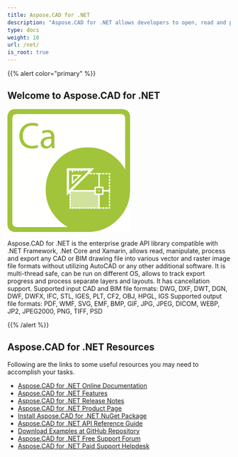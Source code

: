 ```yaml
---
title: Aspose.CAD for .NET
description: "Aspose.CAD for .NET allows developers to open, read and process AutoCAD DWG, DXF, DWT and other CAD and BIM file formats, such as: DGN, DWF, DWFX, IFC, STL, IGES, PLT, CF2, OBJ, HPGL, IGS."
type: docs
weight: 10
url: /net/
is_root: true
---
```


{{% alert color="primary" %}}

## **Welcome to Aspose.CAD for .NET**

![Aspose.CAD for .NET Product Logo](home_1.png)

Aspose.CAD for .NET is the enterprise grade API library compatible with .NET Framework, .Net Core and Xamarin, allows read, manipulate, process and export any CAD or BIM drawing file into various vector and raster image file formats without utilizing AutoCAD or any other additional software.
It is multi-thread safe, can be run on different OS, allows to track export progress and process separate layers and layouts. It has cancellation support.
Supported input CAD and BIM file formats: DWG, DXF, DWT, DGN, DWF, DWFX, IFC, STL, IGES, PLT, CF2, OBJ, HPGL, IGS
Supported output file formats: PDF, WMF, SVG, EMF, BMP, GIF, JPG, JPEG, DICOM, WEBP, JP2, JPEG2000, PNG, TIFF, PSD

{{% /alert %}}

## **Aspose.CAD for .NET Resources**

Following are the links to some useful resources you may need to accomplish your tasks.

- [Aspose.CAD for .NET Online Documentation](/cad/net/)
- [Aspose.CAD for .NET Features](/cad/net/product-overview/#advanced-api-features)
- [Aspose.CAD for .NET Release Notes](/cad/net/release-notes/)
- [Aspose.CAD for .NET Product Page](https://products.aspose.com/cad/net/)
- [Install Aspose.CAD for .NET NuGet Package](https://www.nuget.org/packages/Aspose.CAD/)
- [Aspose.CAD for .NET API Reference Guide](https://apireference.aspose.com/cad/net)
- [Download Examples at GitHub Repository](https://github.com/aspose-cad/Aspose.CAD-for-.NET)
- [Aspose.CAD for .NET Free Support Forum](https://forum.aspose.com/c/cad/19)
- [Aspose.CAD for .NET Paid Support Helpdesk](https://helpdesk.aspose.com/)
